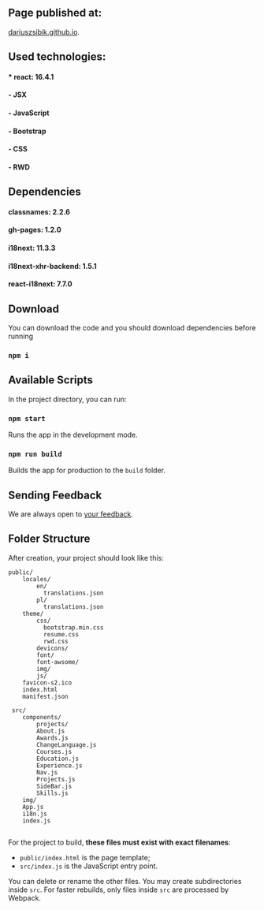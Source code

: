 ## Page published at: 
[dariuszsibik.github.io](https://dariuszsibik.github.io).


## Used technologies:
#### * react: 16.4.1
#### - JSX
#### - JavaScript
#### - Bootstrap 
#### - CSS
#### - RWD


## Dependencies
#### classnames: 2.2.6
#### gh-pages: 1.2.0
#### i18next: 11.3.3
#### i18next-xhr-backend: 1.5.1
#### react-i18next: 7.7.0

    
## Download
You can download the code and you should download dependencies before running
### `npm i`


## Available Scripts
In the project directory, you can run:

### `npm start`
Runs the app in the development mode.<br>

### `npm run build`
Builds the app for production to the `build` folder.<br>

## Sending Feedback
We are always open to [your feedback](https://github.com/Dariuszsibik/resume-react/issues).


## Folder Structure
After creation, your project should look like this:

```
public/
    locales/
        en/
          translations.json
        pl/
          translations.json
    theme/
        css/
          bootstrap.min.css
          resume.css
          rwd.css
        devicons/
        font/
        font-awsome/
        img/
        js/
    favicon-s2.ico
    index.html
    manifest.json
    
 src/
    components/
        projects/
        About.js
        Awards.js
        ChangeLanguage.js
        Courses.js
        Education.js
        Experience.js
        Nav.js
        Projects.js
        SideBar.js
        Skills.js
    img/
    App.js
    i18n.js
    index.js
 
```

For the project to build, **these files must exist with exact filenames**:

* `public/index.html` is the page template;
* `src/index.js` is the JavaScript entry point.

You can delete or rename the other files.
You may create subdirectories inside `src`. For faster rebuilds, only files inside `src` are processed by Webpack.<br>

